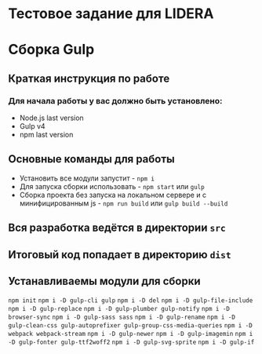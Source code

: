 # Тестовое задание для LIDERA

# Сборка Gulp

## Краткая инструкция по работе

### Для начала работы у вас должно быть установлено:

- Node.js last version
- Gulp v4
- npm last version

## Основные команды для работы

- Установить все модули запустит - `npm i`
- Для запуска сборки использовать - `npm start` или `gulp`
- Сборка проекта без запуска на локальном сервере и с минифицированным js - `npm run build` или `gulp build --build`

## Вся разработка ведётся в директории `src`

## Итоговый код попадает в директорию `dist`

## Устанавливаемы модули для сборки

`npm init`
`npm i -D gulp-cli gulp`
`npm i -D del`
`npm i -D gulp-file-include`
`npm i -D gulp-replace`
`npm i -D gulp-plumber gulp-notify`
`npm i -D browser-sync`
`npm i -D gulp-sass sass`
`npm i -D gulp-rename`
`npm i -D gulp-clean-css gulp-autoprefixer gulp-group-css-media-queries`
`npm i -D webpack webpack-stream`
`npm i -D gulp-newer`
`npm i -D gulp-imagemin`
`npm i -D gulp-fonter gulp-ttf2woff2`
`npm i -D gulp-svg-sprite`
`npm i -D gulp-if`
